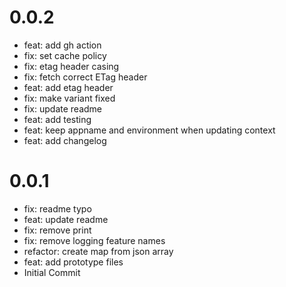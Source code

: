 
# 0.0.2
- feat: add gh action
- fix: set cache policy
- fix: etag header casing
- fix: fetch correct ETag header
- feat: add etag header
- fix: make variant fixed
- fix: update readme
- feat: add testing
- feat: keep appname and environment when updating context
- feat: add changelog

# 0.0.1
- fix: readme typo
- feat: update readme
- fix: remove print
- fix: remove logging feature names
- refactor: create map from json array
- feat: add prototype files
- Initial Commit

